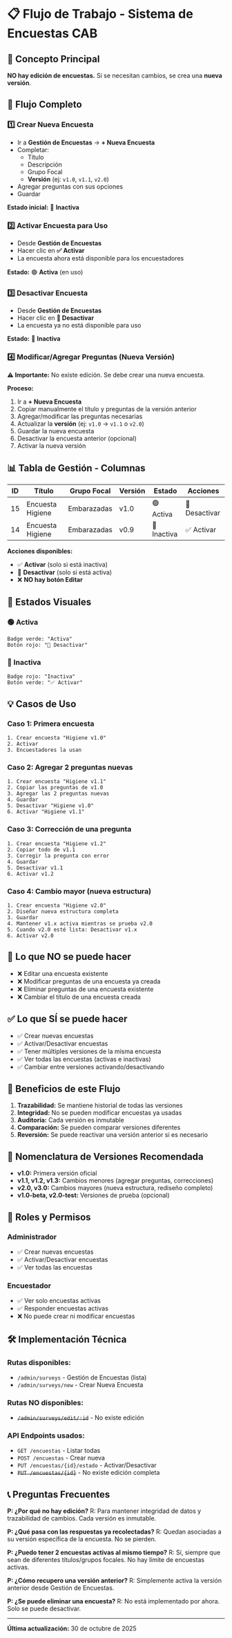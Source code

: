 # 📋 Flujo de Trabajo - Sistema de Encuestas CAB

## 🎯 Concepto Principal

**NO hay edición de encuestas.** Si se necesitan cambios, se crea una **nueva versión**.

## 🔄 Flujo Completo

### 1️⃣ Crear Nueva Encuesta
- Ir a **Gestión de Encuestas** → **+ Nueva Encuesta**
- Completar:
  - Título
  - Descripción  
  - Grupo Focal
  - **Versión** (ej: `v1.0`, `v1.1`, `v2.0`)
- Agregar preguntas con sus opciones
- Guardar

**Estado inicial:** 🔴 **Inactiva**

### 2️⃣ Activar Encuesta para Uso
- Desde **Gestión de Encuestas**
- Hacer clic en **✅ Activar**
- La encuesta ahora está disponible para los encuestadores

**Estado:** 🟢 **Activa** (en uso)

### 3️⃣ Desactivar Encuesta
- Desde **Gestión de Encuestas**
- Hacer clic en **🔴 Desactivar**
- La encuesta ya no está disponible para uso

**Estado:** 🔴 **Inactiva**

### 4️⃣ Modificar/Agregar Preguntas (Nueva Versión)

**⚠️ Importante:** No existe edición. Se debe crear una nueva encuesta.

**Proceso:**
1. Ir a **+ Nueva Encuesta**
2. Copiar manualmente el título y preguntas de la versión anterior
3. Agregar/modificar las preguntas necesarias
4. Actualizar la **versión** (ej: `v1.0` → `v1.1` o `v2.0`)
5. Guardar la nueva encuesta
6. Desactivar la encuesta anterior (opcional)
7. Activar la nueva versión

## 📊 Tabla de Gestión - Columnas

| ID | Título | Grupo Focal | Versión | Estado | Acciones |
|----|--------|-------------|---------|--------|----------|
| 15 | Encuesta Higiene | Embarazadas | v1.0 | 🟢 Activa | 🔴 Desactivar |
| 14 | Encuesta Higiene | Embarazadas | v0.9 | 🔴 Inactiva | ✅ Activar |

**Acciones disponibles:**
- ✅ **Activar** (solo si está inactiva)
- 🔴 **Desactivar** (solo si está activa)
- ❌ **NO hay botón Editar**

## 🎨 Estados Visuales

### 🟢 Activa
```
Badge verde: "Activa"
Botón rojo: "🔴 Desactivar"
```

### 🔴 Inactiva
```
Badge rojo: "Inactiva"
Botón verde: "✅ Activar"
```

## 💡 Casos de Uso

### Caso 1: Primera encuesta
```
1. Crear encuesta "Higiene v1.0"
2. Activar
3. Encuestadores la usan
```

### Caso 2: Agregar 2 preguntas nuevas
```
1. Crear encuesta "Higiene v1.1" 
2. Copiar las preguntas de v1.0
3. Agregar las 2 preguntas nuevas
4. Guardar
5. Desactivar "Higiene v1.0"
6. Activar "Higiene v1.1"
```

### Caso 3: Corrección de una pregunta
```
1. Crear encuesta "Higiene v1.2"
2. Copiar todo de v1.1
3. Corregir la pregunta con error
4. Guardar
5. Desactivar v1.1
6. Activar v1.2
```

### Caso 4: Cambio mayor (nueva estructura)
```
1. Crear encuesta "Higiene v2.0"
2. Diseñar nueva estructura completa
3. Guardar
4. Mantener v1.x activa mientras se prueba v2.0
5. Cuando v2.0 esté lista: Desactivar v1.x
6. Activar v2.0
```

## 🚫 Lo que NO se puede hacer

- ❌ Editar una encuesta existente
- ❌ Modificar preguntas de una encuesta ya creada
- ❌ Eliminar preguntas de una encuesta existente
- ❌ Cambiar el título de una encuesta creada

## ✅ Lo que SÍ se puede hacer

- ✅ Crear nuevas encuestas
- ✅ Activar/Desactivar encuestas
- ✅ Tener múltiples versiones de la misma encuesta
- ✅ Ver todas las encuestas (activas e inactivas)
- ✅ Cambiar entre versiones activando/desactivando

## 🔐 Beneficios de este Flujo

1. **Trazabilidad:** Se mantiene historial de todas las versiones
2. **Integridad:** No se pueden modificar encuestas ya usadas
3. **Auditoría:** Cada versión es inmutable
4. **Comparación:** Se pueden comparar versiones diferentes
5. **Reversión:** Se puede reactivar una versión anterior si es necesario

## 📝 Nomenclatura de Versiones Recomendada

- **v1.0:** Primera versión oficial
- **v1.1, v1.2, v1.3:** Cambios menores (agregar preguntas, correcciones)
- **v2.0, v3.0:** Cambios mayores (nueva estructura, rediseño completo)
- **v1.0-beta, v2.0-test:** Versiones de prueba (opcional)

## 👥 Roles y Permisos

### Administrador
- ✅ Crear nuevas encuestas
- ✅ Activar/Desactivar encuestas
- ✅ Ver todas las encuestas

### Encuestador
- ✅ Ver solo encuestas activas
- ✅ Responder encuestas activas
- ❌ No puede crear ni modificar encuestas

## 🛠️ Implementación Técnica

### Rutas disponibles:
- `/admin/surveys` - Gestión de Encuestas (lista)
- `/admin/surveys/new` - Crear Nueva Encuesta

### Rutas NO disponibles:
- ~~`/admin/surveys/edit/:id`~~ - No existe edición

### API Endpoints usados:
- `GET /encuestas` - Listar todas
- `POST /encuestas` - Crear nueva
- `PUT /encuestas/{id}/estado` - Activar/Desactivar
- ~~`PUT /encuestas/{id}`~~ - No existe edición completa

## 📞 Preguntas Frecuentes

**P: ¿Por qué no hay edición?**
R: Para mantener integridad de datos y trazabilidad de cambios. Cada versión es inmutable.

**P: ¿Qué pasa con las respuestas ya recolectadas?**
R: Quedan asociadas a su versión específica de la encuesta. No se pierden.

**P: ¿Puedo tener 2 encuestas activas al mismo tiempo?**
R: Sí, siempre que sean de diferentes títulos/grupos focales. No hay límite de encuestas activas.

**P: ¿Cómo recupero una versión anterior?**
R: Simplemente activa la versión anterior desde Gestión de Encuestas.

**P: ¿Se puede eliminar una encuesta?**
R: No está implementado por ahora. Solo se puede desactivar.

---

**Última actualización:** 30 de octubre de 2025

